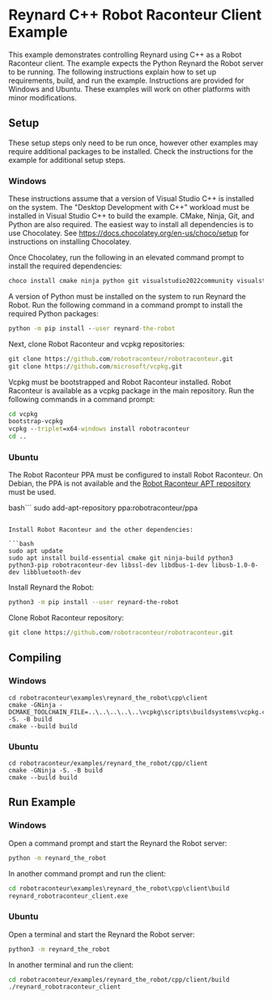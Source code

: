 # Reynard C++ Robot Raconteur Client Example

This example demonstrates controlling Reynard using C++ as a Robot Raconteur client. The example expects the
Python Reynard the Robot server to be running. The following instructions explain how to set up requirements,
build, and run the example. Instructions are provided for Windows and Ubuntu. These examples will work
on other platforms with minor modifications.

## Setup

These setup steps only need to be run once, however other examples may require additional packages to be installed.
Check the instructions for the example for additional setup steps.

### Windows

These instructions assume that a version of Visual Studio C++ is installed on the system. The 
"Desktop Development with C++" workload must be installed in Visual Studio C++ to build the example. 
CMake, Ninja, Git, and Python are also required. The easiest way to install all dependencies is to use Chocolatey. 
See https://docs.chocolatey.org/en-us/choco/setup for instructions on installing Chocolatey.

Once Chocolatey, run the following in an elevated command prompt to install the required dependencies:

```cmd
choco install cmake ninja python git visualstudio2022community visualstudio2022-workload-nativedesktop
```

A version of Python must be installed on the system to run Reynard the Robot. Run the following command in a
command prompt to install the required Python packages:

```cmd
python -m pip install --user reynard-the-robot
```

Next, clone Robot Raconteur and vcpkg repositories:

```cmd
git clone https://github.com/robotraconteur/robotraconteur.git
git clone https://github.com/microsoft/vcpkg.git
```

Vcpkg must be bootstrapped and Robot Raconteur installed. Robot Raconteur is available as a vcpkg package in the main
repository. Run the following commands in a command prompt:

```cmd
cd vcpkg
bootstrap-vcpkg
vcpkg --triplet=x64-windows install robotraconteur
cd ..
```

### Ubuntu

The Robot Raconteur PPA must be configured to install Robot Raconteur. On Debian, the PPA is not available
and the [Robot Raconteur APT repository](https://github.com/robotraconteur/robotraconteur-apt) must be used.

bash```
sudo add-apt-repository ppa:robotraconteur/ppa
```

Install Robot Raconteur and the other dependencies:

```bash
sudo apt update
sudo apt install build-essential cmake git ninja-build python3 python3-pip robotraconteur-dev libssl-dev libdbus-1-dev libusb-1.0-0-dev libbluetooth-dev
```

Install Reynard the Robot:

```bash
python3 -m pip install --user reynard-the-robot
```

Clone Robot Raconteur repository:

```cmd
git clone https://github.com/robotraconteur/robotraconteur.git
```

## Compiling

### Windows

```
cd robotraconteur\examples\reynard_the_robot\cpp\client
cmake -GNinja -DCMAKE_TOOLCHAIN_FILE=..\..\..\..\..\vcpkg\scripts\buildsystems\vcpkg.cmake -S. -B build
cmake --build build
```

### Ubuntu
```
cd robotraconteur/examples/reynard_the_robot/cpp/client
cmake -GNinja -S. -B build
cmake --build build
```

## Run Example

### Windows

Open a command prompt and start the Reynard the Robot server:

```cmd
python -m reynard_the_robot
```

In another command prompt and run the client:

```cmd
cd robotraconteur\examples\reynard_the_robot\cpp\client\build
reynard_robotraconteur_client.exe
```

### Ubuntu

Open a terminal and start the Reynard the Robot server:

```bash
python3 -m reynard_the_robot
```

In another terminal and run the client:

```bash
cd robotraconteur/examples/reynard_the_robot/cpp/client/build
./reynard_robotraconteur_client
```
